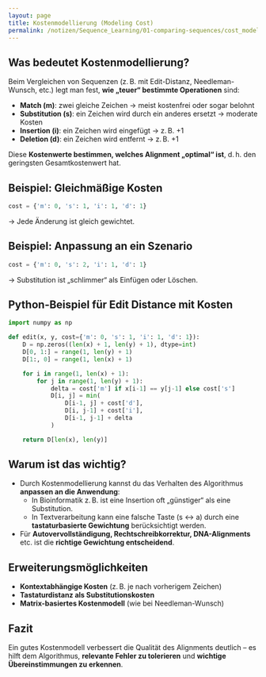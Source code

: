 ```yaml
---
layout: page
title: Kostenmodellierung (Modeling Cost)
permalink: /notizen/Sequence_Learning/01-comparing-sequences/cost_modelling
---
```


## Was bedeutet Kostenmodellierung?

Beim Vergleichen von Sequenzen (z. B. mit Edit-Distanz, Needleman-Wunsch, etc.) legt man fest, **wie „teuer“ bestimmte Operationen** sind:

- **Match (m)**: zwei gleiche Zeichen → meist kostenfrei oder sogar belohnt
- **Substitution (s)**: ein Zeichen wird durch ein anderes ersetzt → moderate Kosten
- **Insertion (i)**: ein Zeichen wird eingefügt → z. B. +1
- **Deletion (d)**: ein Zeichen wird entfernt → z. B. +1

Diese **Kostenwerte bestimmen, welches Alignment „optimal“ ist**, d. h. den geringsten Gesamtkostenwert hat.

## Beispiel: Gleichmäßige Kosten

```python
cost = {'m': 0, 's': 1, 'i': 1, 'd': 1}
```

→ Jede Änderung ist gleich gewichtet.

## Beispiel: Anpassung an ein Szenario

```python
cost = {'m': 0, 's': 2, 'i': 1, 'd': 1}
```

→ Substitution ist „schlimmer“ als Einfügen oder Löschen.

## Python-Beispiel für Edit Distance mit Kosten

```python
import numpy as np

def edit(x, y, cost={'m': 0, 's': 1, 'i': 1, 'd': 1}):
    D = np.zeros((len(x) + 1, len(y) + 1), dtype=int)
    D[0, 1:] = range(1, len(y) + 1)
    D[1:, 0] = range(1, len(x) + 1)

    for i in range(1, len(x) + 1):
        for j in range(1, len(y) + 1):
            delta = cost['m'] if x[i-1] == y[j-1] else cost['s']
            D[i, j] = min(
                D[i-1, j] + cost['d'],
                D[i, j-1] + cost['i'],
                D[i-1, j-1] + delta
            )

    return D[len(x), len(y)]
```

## Warum ist das wichtig?

- Durch Kostenmodellierung kannst du das Verhalten des Algorithmus **anpassen an die Anwendung**:
  - In Bioinformatik z. B. ist eine Insertion oft „günstiger“ als eine Substitution.
  - In Textverarbeitung kann eine falsche Taste (s ↔ a) durch eine **tastaturbasierte Gewichtung** berücksichtigt werden.
- Für **Autovervollständigung, Rechtschreibkorrektur, DNA-Alignments** etc. ist die **richtige Gewichtung entscheidend**.

## Erweiterungsmöglichkeiten

- **Kontextabhängige Kosten** (z. B. je nach vorherigem Zeichen)
- **Tastaturdistanz als Substitutionskosten**
- **Matrix-basiertes Kostenmodell** (wie bei Needleman-Wunsch)

## Fazit

Ein gutes Kostenmodell verbessert die Qualität des Alignments deutlich – es hilft dem Algorithmus, **relevante Fehler zu tolerieren** und **wichtige Übereinstimmungen zu erkennen**.
